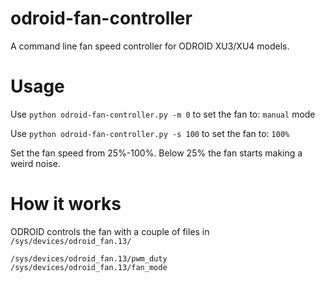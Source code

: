 
# odroid-fan-controller
A command line fan speed controller for ODROID XU3/XU4 models.

# Usage
Use `python odroid-fan-controller.py -m 0` to set the fan to: `manual` mode

Use `python odroid-fan-controller.py -s 100` to set the fan to: `100%`

Set the fan speed from 25%-100%. Below 25% the fan starts making a weird noise.


# How it works
ODROID controls the fan with a couple of files in `/sys/devices/odroid_fan.13/`

`/sys/devices/odroid_fan.13/pwm_duty`
`/sys/devices/odroid_fan.13/fan_mode`
